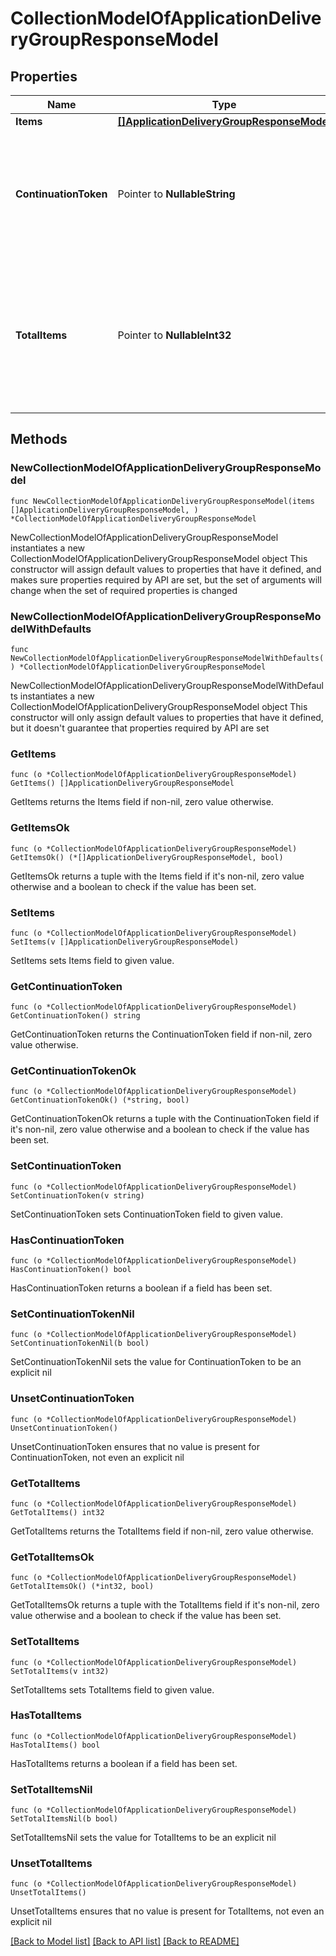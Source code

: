 # CollectionModelOfApplicationDeliveryGroupResponseModel

## Properties

Name | Type | Description | Notes
------------ | ------------- | ------------- | -------------
**Items** | [**[]ApplicationDeliveryGroupResponseModel**](ApplicationDeliveryGroupResponseModel.md) | List of items. | 
**ContinuationToken** | Pointer to **NullableString** | If present, indicates to the caller that the query was not complete, and they should call the API again specifying the continuation token as a query parameter. | [optional] 
**TotalItems** | Pointer to **NullableInt32** | Indicates the total number of items in the collection, which may be more than the number of Items returned, if there is a ContinuationToken.  Only returned in the response to &#x60;$search&#x60; APIs. | [optional] 

## Methods

### NewCollectionModelOfApplicationDeliveryGroupResponseModel

`func NewCollectionModelOfApplicationDeliveryGroupResponseModel(items []ApplicationDeliveryGroupResponseModel, ) *CollectionModelOfApplicationDeliveryGroupResponseModel`

NewCollectionModelOfApplicationDeliveryGroupResponseModel instantiates a new CollectionModelOfApplicationDeliveryGroupResponseModel object
This constructor will assign default values to properties that have it defined,
and makes sure properties required by API are set, but the set of arguments
will change when the set of required properties is changed

### NewCollectionModelOfApplicationDeliveryGroupResponseModelWithDefaults

`func NewCollectionModelOfApplicationDeliveryGroupResponseModelWithDefaults() *CollectionModelOfApplicationDeliveryGroupResponseModel`

NewCollectionModelOfApplicationDeliveryGroupResponseModelWithDefaults instantiates a new CollectionModelOfApplicationDeliveryGroupResponseModel object
This constructor will only assign default values to properties that have it defined,
but it doesn't guarantee that properties required by API are set

### GetItems

`func (o *CollectionModelOfApplicationDeliveryGroupResponseModel) GetItems() []ApplicationDeliveryGroupResponseModel`

GetItems returns the Items field if non-nil, zero value otherwise.

### GetItemsOk

`func (o *CollectionModelOfApplicationDeliveryGroupResponseModel) GetItemsOk() (*[]ApplicationDeliveryGroupResponseModel, bool)`

GetItemsOk returns a tuple with the Items field if it's non-nil, zero value otherwise
and a boolean to check if the value has been set.

### SetItems

`func (o *CollectionModelOfApplicationDeliveryGroupResponseModel) SetItems(v []ApplicationDeliveryGroupResponseModel)`

SetItems sets Items field to given value.


### GetContinuationToken

`func (o *CollectionModelOfApplicationDeliveryGroupResponseModel) GetContinuationToken() string`

GetContinuationToken returns the ContinuationToken field if non-nil, zero value otherwise.

### GetContinuationTokenOk

`func (o *CollectionModelOfApplicationDeliveryGroupResponseModel) GetContinuationTokenOk() (*string, bool)`

GetContinuationTokenOk returns a tuple with the ContinuationToken field if it's non-nil, zero value otherwise
and a boolean to check if the value has been set.

### SetContinuationToken

`func (o *CollectionModelOfApplicationDeliveryGroupResponseModel) SetContinuationToken(v string)`

SetContinuationToken sets ContinuationToken field to given value.

### HasContinuationToken

`func (o *CollectionModelOfApplicationDeliveryGroupResponseModel) HasContinuationToken() bool`

HasContinuationToken returns a boolean if a field has been set.

### SetContinuationTokenNil

`func (o *CollectionModelOfApplicationDeliveryGroupResponseModel) SetContinuationTokenNil(b bool)`

 SetContinuationTokenNil sets the value for ContinuationToken to be an explicit nil

### UnsetContinuationToken
`func (o *CollectionModelOfApplicationDeliveryGroupResponseModel) UnsetContinuationToken()`

UnsetContinuationToken ensures that no value is present for ContinuationToken, not even an explicit nil
### GetTotalItems

`func (o *CollectionModelOfApplicationDeliveryGroupResponseModel) GetTotalItems() int32`

GetTotalItems returns the TotalItems field if non-nil, zero value otherwise.

### GetTotalItemsOk

`func (o *CollectionModelOfApplicationDeliveryGroupResponseModel) GetTotalItemsOk() (*int32, bool)`

GetTotalItemsOk returns a tuple with the TotalItems field if it's non-nil, zero value otherwise
and a boolean to check if the value has been set.

### SetTotalItems

`func (o *CollectionModelOfApplicationDeliveryGroupResponseModel) SetTotalItems(v int32)`

SetTotalItems sets TotalItems field to given value.

### HasTotalItems

`func (o *CollectionModelOfApplicationDeliveryGroupResponseModel) HasTotalItems() bool`

HasTotalItems returns a boolean if a field has been set.

### SetTotalItemsNil

`func (o *CollectionModelOfApplicationDeliveryGroupResponseModel) SetTotalItemsNil(b bool)`

 SetTotalItemsNil sets the value for TotalItems to be an explicit nil

### UnsetTotalItems
`func (o *CollectionModelOfApplicationDeliveryGroupResponseModel) UnsetTotalItems()`

UnsetTotalItems ensures that no value is present for TotalItems, not even an explicit nil

[[Back to Model list]](../README.md#documentation-for-models) [[Back to API list]](../README.md#documentation-for-api-endpoints) [[Back to README]](../README.md)


